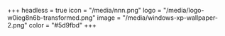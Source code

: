 +++
headless = true
icon = "/media/nnn.png"
logo = "/media/logo-w0ieg8n6b-transformed.png"
image = "/media/windows-xp-wallpaper-2.png"
color = "#5d9fbd"
+++
